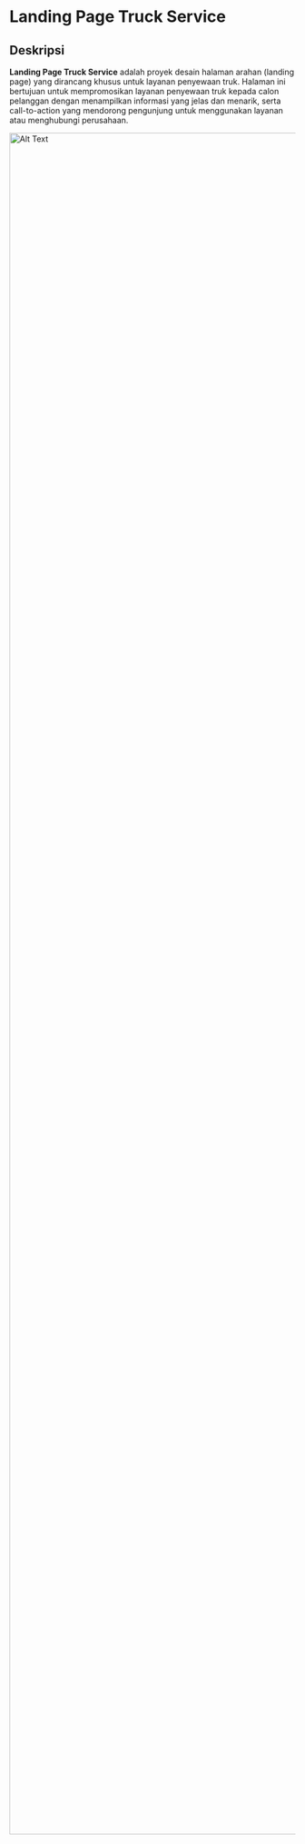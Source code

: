 # Landing Page Truck Service

## Deskripsi

**Landing Page Truck Service** adalah proyek desain halaman arahan (landing page) yang dirancang khusus untuk layanan penyewaan truk. Halaman ini bertujuan untuk mempromosikan layanan penyewaan truk kepada calon pelanggan dengan menampilkan informasi yang jelas dan menarik, serta call-to-action yang mendorong pengunjung untuk menggunakan layanan atau menghubungi perusahaan.

<img src="img" alt="Alt Text" width="3000"/>
